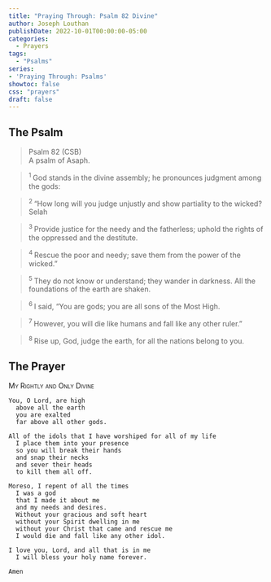 ```yaml
---
title: "Praying Through: Psalm 82 Divine"
author: Joseph Louthan
publishDate: 2022-10-01T00:00:00-05:00
categories:
  - Prayers
tags:
  - "Psalms"
series:
- 'Praying Through: Psalms'
showtoc: false
css: "prayers"
draft: false
---
```

## The Psalm

>Psalm 82 (CSB)  
> A psalm of Asaph. 

><sup> 1 </sup> God stands in the divine assembly; he pronounces judgment among the gods: 

><sup> 2 </sup> “How long will you judge unjustly and show partiality to the wicked? Selah 

><sup> 3 </sup> Provide justice for the needy and the fatherless; uphold the rights of the oppressed and the destitute. 

><sup> 4 </sup> Rescue the poor and needy; save them from the power of the wicked.” 

><sup> 5 </sup> They do not know or understand; they wander in darkness. All the foundations of the earth are shaken. 

><sup> 6 </sup> I said, “You are gods; you are all sons of the Most High. 

><sup> 7 </sup> However, you will die like humans and fall like any other ruler.” 

><sup> 8 </sup> Rise up, God, judge the earth, for all the nations belong to you.

## The Prayer

<div style="font-variant: small-caps;">
My Rightly and Only Divine
</div>

```text
You, O Lord, are high
  above all the earth
  you are exalted
  far above all other gods.

All of the idols that I have worshiped for all of my life
  I place them into your presence
  so you will break their hands
  and snap their necks
  and sever their heads
  to kill them all off.

Moreso, I repent of all the times
  I was a god
  that I made it about me
  and my needs and desires.
  Without your gracious and soft heart
  without your Spirit dwelling in me
  without your Christ that came and rescue me
  I would die and fall like any other idol.

I love you, Lord, and all that is in me
  I will bless your holy name forever.

Amen
```
